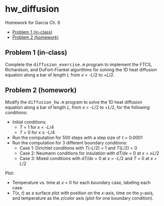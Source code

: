# hw_diffusion
Homework for Garcia Ch. 6

<div>
  
*   [Problem 1 (in-class)](#2)
*   [Problem 2 (homework)](#3)

</div>

## Problem 1 (in-class)<a name="2"></a>
Complete the <tt>diffusion_exercise.m</tt> program to implement the FTCS, Richardson, and DuFort-Frankel algorithms for solving the 1D heat diffusion equation along a bar of length *L* from *x* = -*L*/2 to +*L*/2. 

## Problem 2 (homework)<a name="3"></a>
Modify the <tt>diffusion_hw.m</tt> program to solve the 1D heat diffusion equation along a bar of length *L*, from *x* = -*L*/2 to +*L*/2, for the following conditions:

 * Initial conditions: 
   * *T* = 1 for *x* < -*L*/4
   * *T* = 0 for *x* ≥ -L/4
 * Run the computation for 500 steps with a step size of τ = 0.0001
 * Run the computation for 3 different boundary conditions:
   * Case 1: Dirichlet conditions with *T*(-*L*/2) = 1 and *T*(*L*/2) = 0
   * Case 2: Neumann conditions for insulation with *dT/dx* = 0 at *x* = ±*L*/2
   * Case 3: Mixed conditions with *dT/dx* = 0 at *x* = -*L*/2 and *T* = 0 at *x* = *L*/2
   
Plot:
 * Temperature vs. time at *x* = 0 for each boundary case, labeling each case.
 * *T*(*x*, *t*) as a surface plot with position on the *x*-axis, time on the *y*-axis, and temperature as the *z*/color axis (plot for one boundary condition).  

